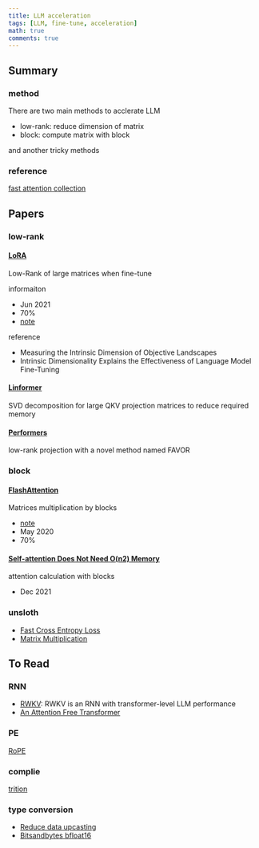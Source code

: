 ```yaml
---
title: LLM acceleration
tags: [LLM, fine-tune, acceleration]
math: true
comments: true
---
```


## Summary

### method

There are two main methods to acclerate LLM

+ low-rank: reduce dimension of matrix
+ block: compute matrix with block

and another tricky methods

### reference

[fast attention collection](https://ben.bolte.cc/fast-attention)

## Papers

### low-rank

#### [LoRA](https://arxiv.org/abs/2106.09685)

Low-Rank of large matrices when fine-tune

informaiton
+ Jun 2021
+ 70%
+ [note](https://informal.top/posts/paper-LoRA/)

reference
+ Measuring the Intrinsic Dimension of Objective Landscapes
+ Intrinsic Dimensionality Explains the Effectiveness of Language Model Fine-Tuning

#### [Linformer](https://arxiv.org/abs/2006.04768)

SVD decomposition for large QKV projection matrices to reduce required memory

#### [Performers](https://arxiv.org/abs/2009.14794)

low-rank projection with a novel method named FAVOR

### block

#### [FlashAttention](https://arxiv.org/abs/2205.14135)

Matrices multiplication by blocks

+ [note](https://informal.top/posts/notes-of-FlashAttention/)
+ May 2020
+ 70%

#### [Self-attention Does Not Need O(n2) Memory](https://arxiv.org/abs/2112.05682)

attention calculation with blocks

+ Dec 2021

### unsloth
+ [Fast Cross Entropy Loss](https://informal.top/posts/validated-example/)
+ [Matrix Multiplication](https://informal.top/posts/try-of-torchview-to-accelerate-finetune-new/)

## To Read

### RNN

+ [RWKV](https://arxiv.org/abs/2404.05892): RWKV is an RNN with transformer-level LLM performance
+ [An Attention Free Transformer](https://arxiv.org/abs/2105.14103)

### PE

[RoPE](https://arxiv.org/abs/2104.09864)

### complie

[trition](https://github.com/triton-lang/triton)

### type conversion

+ [Reduce  data upcasting](https://unsloth.ai/blog/mistral-benchmark)
+ [Bitsandbytes  bfloat16](https://unsloth.ai/blog/mistral-benchmark)